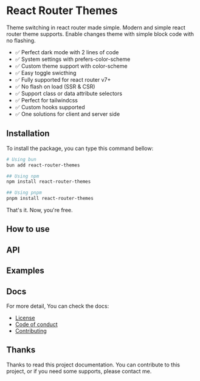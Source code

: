 # React Router Themes

Theme switching in react router made simple. Modern and simple react router theme supports. Enable changes theme with simple block code with no flashing.

- ✅ Perfect dark mode with 2 lines of code
- ✅ System settings with prefers-color-scheme
- ✅ Custom theme support with color-scheme
- ✅ Easy toggle swicthing
- ✅ Fully supported for react router v7+
- ✅ No flash on load (SSR & CSR)
- ✅ Support class or data attribute selectors
- ✅ Perfect for tailwindcss
- ✅ Custom hooks supported
- ✅ One solutions for client and server side

## Installation

To install the package, you can type this command bellow:

```bash
# Using bun
bun add react-router-themes

## Using npm
npm install react-router-themes

## Using pnpm
pnpm install react-router-themes
```

That's it. Now, you're free.

## How to use

## API

## Examples

## Docs

For more detail, You can check the docs:

- [License](./LICENSE)
- [Code of conduct](./CODE_OF_CONDUCT.md)
- [Contributing](./CONTRIBUTING.md)

## Thanks

Thanks to read this project documentation. You can contribute to this project, or if you need some supports, please contact me.
